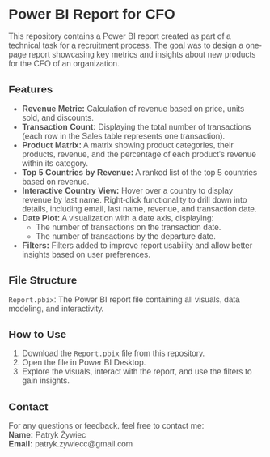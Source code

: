 <h1 style="font-family: Arial, sans-serif; color: #333;">Power BI Report for CFO</h1>

<p style="font-family: Arial, sans-serif; font-size: 16px; color: #555;">
This repository contains a Power BI report created as part of a technical task for a recruitment process. The goal was to design a one-page report showcasing key metrics and insights about new products for the CFO of an organization.
</p>

<h2 style="font-family: Arial, sans-serif; color: #333;">Features</h2>
<ul style="font-family: Arial, sans-serif; font-size: 16px; color: #555;">
  <li><strong>Revenue Metric:</strong> Calculation of revenue based on price, units sold, and discounts.</li>
  <li><strong>Transaction Count:</strong> Displaying the total number of transactions (each row in the Sales table represents one transaction).</li>
  <li><strong>Product Matrix:</strong> A matrix showing product categories, their products, revenue, and the percentage of each product's revenue within its category.</li>
  <li><strong>Top 5 Countries by Revenue:</strong> A ranked list of the top 5 countries based on revenue.</li>
  <li><strong>Interactive Country View:</strong> Hover over a country to display revenue by last name. Right-click functionality to drill down into details, including email, last name, revenue, and transaction date.</li>
  <li><strong>Date Plot:</strong> A visualization with a date axis, displaying:
    <ul>
      <li>The number of transactions on the transaction date.</li>
      <li>The number of transactions by the departure date.</li>
    </ul>
  </li>
  <li><strong>Filters:</strong> Filters added to improve report usability and allow better insights based on user preferences.</li>
</ul>

<h2 style="font-family: Arial, sans-serif; color: #333;">File Structure</h2>
<p style="font-family: Arial, sans-serif; font-size: 16px; color: #555;">
<code>Report.pbix</code>: The Power BI report file containing all visuals, data modeling, and interactivity.
</p>

<h2 style="font-family: Arial, sans-serif; color: #333;">How to Use</h2>
<ol style="font-family: Arial, sans-serif; font-size: 16px; color: #555;">
  <li>Download the <code>Report.pbix</code> file from this repository.</li>
  <li>Open the file in Power BI Desktop.</li>
  <li>Explore the visuals, interact with the report, and use the filters to gain insights.</li>
</ol>

<h2 style="font-family: Arial, sans-serif; color: #333;">Contact</h2>
<p style="font-family: Arial, sans-serif; font-size: 16px; color: #555;">
For any questions or feedback, feel free to contact me:<br>
<strong>Name:</strong> Patryk Żywiec<br>
<strong>Email:</strong> patryk.zywiecc@gmail.com
</p>
